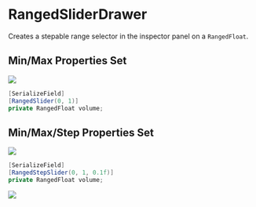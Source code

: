 # RangedSliderDrawer

Creates a stepable range selector in the inspector panel on a `RangedFloat`.

## Min/Max Properties Set

![](https://i.imgur.com/P5OkhzE.png)

```csharp
[SerializeField]
[RangedSlider(0, 1)]
private RangedFloat volume;
```

## Min/Max/Step Properties Set

![](https://i.imgur.com/7vyR04J.png)

```csharp
[SerializeField]
[RangedStepSlider(0, 1, 0.1f)]
private RangedFloat volume;
```

![](https://media.giphy.com/media/J2IUzelKC3PlVZGmhD/giphy.gif)
